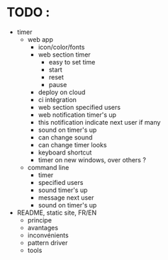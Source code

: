 # TODO :

- timer
  - web app
    - icon/color/fonts
    - web section timer
      - easy to set time
      - start
      - reset
      - pause
    - deploy on cloud
    - ci intégration
    - web section specified users
    - web notification timer's up
    - this notification indicate next user if many
    - sound on timer's up
    - can change sound
    - can change timer looks
    - keyboard shortcut
    - timer on new windows, over others ?
  - command line
    - timer
    - specified users
    - sound timer's up
    - message next user
    - sound on timer's up
- README, static site, FR/EN
  - principe
  - avantages
  - inconvénients
  - pattern driver
  - tools
